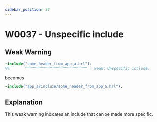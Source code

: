 ```yaml
---
sidebar_position: 37
---
```


# W0037 - Unspecific include

## Weak Warning

```erlang
-include("some_header_from_app_a.hrl").
%%       ^^^^^^^^^^^^^^^^^^^^^^^^^^^^ 💡 weak: Unspecific include.
```

becomes

```erlang
-include("app_a/include/some_header_from_app_a.hrl").
```

## Explanation

This weak warning indicates an include that can be made more specific.

